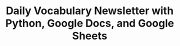 ---
title: Daily Vocabulary Newsletter with Python, Google Docs, and Google Sheets
description: This project aims to build a personal newsletter to learn vocabulary
link: https://github.com/T-vaccari/VocabularyNewsletter
layout: project
---